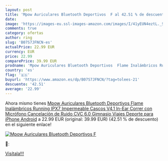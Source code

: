 ```yaml
---
layout: post
title: 'Mpow Auriculares Bluetooth Deportivos  F al 42.51 % de descuento'
date: 
image: 'https://images-eu.ssl-images-amazon.com/images/I/41yEUN4eztL._SL200_.jpg'
comments: true
category: ofertas
author: ring
slug: 'B07S7JFNCN-es'
actualPrice: 22.99 EUR
currency: EUR
price: 22.99
comparePrice: 39.99 EUR
prodname: 'Mpow Auriculares Bluetooth Deportivos  Flame Inalámbricos Running IPX7 Impermeable Cascos V4.1 In-Ear  Correr con Micrófono  Cancelación de Ruido CVC 6.0 Gimnasio Viajes Deporte para iPhone Android'
country: 'es'
flag: '🇪🇸'
buyurl: 'https://www.amazon.es/dp/B07S7JFNCN/?tag=tolees-21'
descuento: '42.51'
average: '22.99'
---
```


Ahora mismo tienes [Mpow Auriculares Bluetooth Deportivos  Flame Inalámbricos Running IPX7 Impermeable Cascos V4.1 In-Ear  Correr con Micrófono  Cancelación de Ruido CVC 6.0 Gimnasio Viajes Deporte para iPhone Android](https://www.amazon.es/dp/B07S7JFNCN/?tag=tolees-21) a 22.99 EUR (original: 39.99 EUR) (42.51 %  de descuento) en el siguiente enlace!

[![Mpow Auriculares Bluetooth Deportivos  F](https://images-eu.ssl-images-amazon.com/images/I/41yEUN4eztL._SL200_.jpg)](https://www.amazon.es/dp/B07S7JFNCN/?tag=tolees-21)

🔎:


[Visítala!!!](https://www.amazon.es/dp/B07S7JFNCN/?tag=tolees-21)
